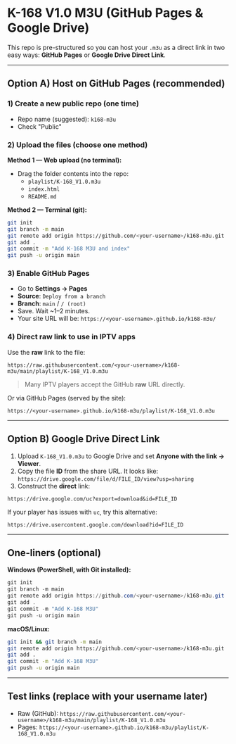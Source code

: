 # K-168 V1.0 M3U (GitHub Pages & Google Drive)

This repo is pre-structured so you can host your `.m3u` as a direct link in two easy ways: **GitHub Pages** or **Google Drive Direct Link**.

---

## Option A) Host on GitHub Pages (recommended)

### 1) Create a new public repo (one time)
- Repo name (suggested): `k168-m3u`
- Check "Public"

### 2) Upload the files (choose one method)

**Method 1 — Web upload (no terminal):**
- Drag the folder contents into the repo:
  - `playlist/K-168_V1.0.m3u`
  - `index.html`
  - `README.md`

**Method 2 — Terminal (git):**
```bash
git init
git branch -m main
git remote add origin https://github.com/<your-username>/k168-m3u.git
git add .
git commit -m "Add K-168 M3U and index"
git push -u origin main
```

### 3) Enable GitHub Pages
- Go to **Settings → Pages**
- **Source**: `Deploy from a branch`
- **Branch**: `main` / `/ (root)`
- Save. Wait ~1–2 minutes.
- Your site URL will be: `https://<your-username>.github.io/k168-m3u/`

### 4) Direct raw link to use in IPTV apps
Use the **raw** link to the file:
```
https://raw.githubusercontent.com/<your-username>/k168-m3u/main/playlist/K-168_V1.0.m3u
```
> Many IPTV players accept the GitHub **raw** URL directly.

Or via GitHub Pages (served by the site):
```
https://<your-username>.github.io/k168-m3u/playlist/K-168_V1.0.m3u
```

---

## Option B) Google Drive Direct Link

1) Upload `K-168_V1.0.m3u` to Google Drive and set **Anyone with the link → Viewer**.
2) Copy the file **ID** from the share URL. It looks like: `https://drive.google.com/file/d/FILE_ID/view?usp=sharing`
3) Construct the **direct** link:
```
https://drive.google.com/uc?export=download&id=FILE_ID
```
If your player has issues with `uc`, try this alternative:
```
https://drive.usercontent.google.com/download?id=FILE_ID
```

---

## One-liners (optional)

**Windows (PowerShell, with Git installed):**
```powershell
git init
git branch -m main
git remote add origin https://github.com/<your-username>/k168-m3u.git
git add .
git commit -m "Add K-168 M3U"
git push -u origin main
```

**macOS/Linux:**
```bash
git init && git branch -m main
git remote add origin https://github.com/<your-username>/k168-m3u.git
git add .
git commit -m "Add K-168 M3U"
git push -u origin main
```

---

## Test links (replace with your username later)

- Raw (GitHub): `https://raw.githubusercontent.com/<your-username>/k168-m3u/main/playlist/K-168_V1.0.m3u`
- Pages: `https://<your-username>.github.io/k168-m3u/playlist/K-168_V1.0.m3u`
```